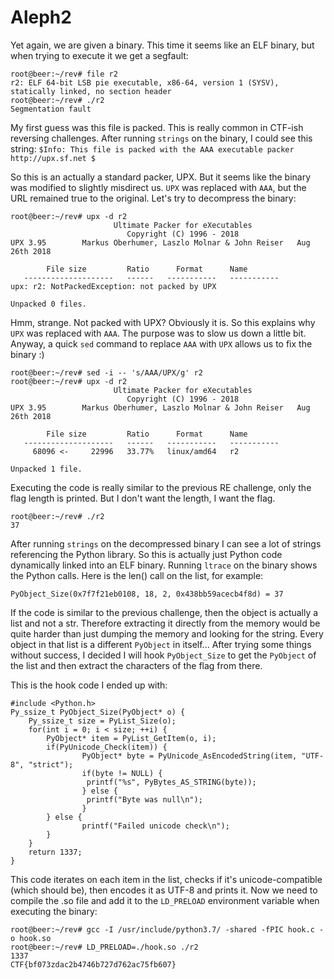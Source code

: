 
# Aleph2
Yet again, we are given a binary. This time it seems like an ELF binary, but when trying to execute it we get a segfault:

    root@beer:~/rev# file r2
	r2: ELF 64-bit LSB pie executable, x86-64, version 1 (SYSV), statically linked, no section header
	root@beer:~/rev# ./r2
	Segmentation fault

My first guess was this file is packed. This is really common in CTF-ish reversing challenges. After running `strings` on the binary, I could see this string: 
`$Info: This file is packed with the AAA executable packer http://upx.sf.net $`

So this is an actually a standard packer, UPX. But it seems like the binary was modified to slightly misdirect us. `UPX` was replaced with `AAA`, but the URL remained true to the original.
Let's try to decompress the binary:

    root@beer:~/rev# upx -d r2
	                       Ultimate Packer for eXecutables
	                          Copyright (C) 1996 - 2018
	UPX 3.95        Markus Oberhumer, Laszlo Molnar & John Reiser   Aug 26th 2018

	        File size         Ratio      Format      Name
	   --------------------   ------   -----------   -----------
	upx: r2: NotPackedException: not packed by UPX

	Unpacked 0 files.
Hmm, strange. Not packed with UPX? Obviously it is. So this explains why `UPX` was replaced with `AAA`. The purpose was to slow us down a little bit. Anyway, a quick `sed` command to replace `AAA` with `UPX` allows us to fix the binary :)

    root@beer:~/rev# sed -i -- 's/AAA/UPX/g' r2
	root@beer:~/rev# upx -d r2
	                       Ultimate Packer for eXecutables
	                          Copyright (C) 1996 - 2018
	UPX 3.95        Markus Oberhumer, Laszlo Molnar & John Reiser   Aug 26th 2018

	        File size         Ratio      Format      Name
	   --------------------   ------   -----------   -----------
	     68096 <-     22996   33.77%   linux/amd64   r2

	Unpacked 1 file.

Executing the code is really similar to the previous RE challenge, only the flag length is printed. But I don't want the length, I want the flag.

    root@beer:~/rev# ./r2
	37

After running `strings` on the decompressed binary I can see a lot of strings referencing the Python library. So this is actually just Python code dynamically linked into an ELF binary. Running `ltrace` on the binary shows the Python calls. Here is the len() call on the list, for example:

    PyObject_Size(0x7f7f21eb0108, 18, 2, 0x438bb59acecb4f8d) = 37

If the code is similar to the previous challenge, then the object is actually a list and not a str. Therefore extracting it directly from the memory would be quite harder than just dumping the memory and looking for the string. Every object in that list is a different `PyObject` in itself...
After trying some things without success, I decided I will hook `PyObject_Size` to get the `PyObject` of the list and then extract the characters of the flag from there.

This is the hook code I ended up with:

    #include <Python.h>
	Py_ssize_t PyObject_Size(PyObject* o) {
	    Py_ssize_t size = PyList_Size(o);
	    for(int i = 0; i < size; ++i) {
	        PyObject* item = PyList_GetItem(o, i);
	        if(PyUnicode_Check(item)) {
	                PyObject* byte = PyUnicode_AsEncodedString(item, "UTF-8", "strict");
	                if(byte != NULL) {
	                 printf("%s", PyBytes_AS_STRING(byte));
	                } else {
	                 printf("Byte was null\n");
	                }
	        } else {
	                printf("Failed unicode check\n");
	        }
	    }
	    return 1337;
	}

This code iterates on each item in the list, checks if it's unicode-compatible (which should be), then encodes it as UTF-8 and prints it.
Now we need to compile the .so file and add it to the `LD_PRELOAD` environment variable when executing the binary:

    root@beer:~/rev# gcc -I /usr/include/python3.7/ -shared -fPIC hook.c -o hook.so
	root@beer:~/rev# LD_PRELOAD=./hook.so ./r2
	1337
	CTF{bf073zdac2b4746b727d762ac75fb607}
